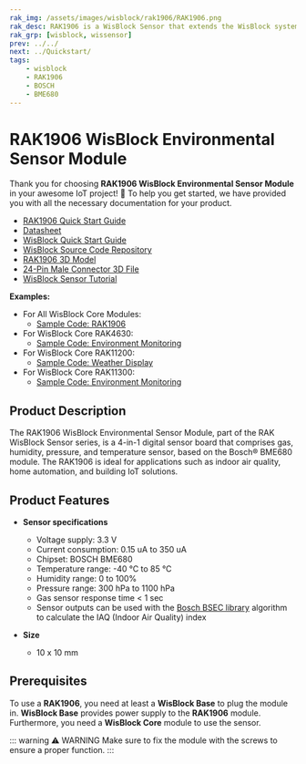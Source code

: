 ```yaml
---
rak_img: /assets/images/wisblock/rak1906/RAK1906.png
rak_desc: RAK1906 is a WisBlock Sensor that extends the WisBlock system with a Bosch BME680 environment sensor. A ready-to-use SW library and tutorial make it easy to build a temperature and humidity data acquisition system.
rak_grp: [wisblock, wissensor]
prev: ../../
next: ../Quickstart/
tags:
    - wisblock
    - RAK1906
    - BOSCH
    - BME680
---
```


# RAK1906 WisBlock Environmental Sensor Module

Thank you for choosing **RAK1906 WisBlock Environmental Sensor Module** in your awesome IoT project! 🎉 To help you get started, we have provided you with all the necessary documentation for your product.

* [RAK1906 Quick Start Guide](../Quickstart/)
* [Datasheet](../Datasheet/)
* <a href="../../Quickstart/" target="_blank">WisBlock Quick Start Guide</a>
* [WisBlock Source Code Repository](https://github.com/RAKWireless/WisBlock/)
* [RAK1906 3D Model](https://downloads.rakwireless.com/3D_File/WisBlock/3D_RAK1906.stp)
* [24-Pin Male Connector 3D File](https://downloads.rakwireless.com/3D_File/Accessory/WisConnector/M24S1003K6M.stp)
* [WisBlock Sensor Tutorial](/Knowledge-Hub/Learn/WisBlock-Sensor-Tutorial/)

**Examples:**

- For All WisBlock Core Modules:
    * [Sample Code: RAK1906](https://github.com/RAKWireless/WisBlock/tree/master/examples/common/sensors/RAK1906_Environment_BME680)
- For WisBlock Core RAK4630:
    * [Sample Code: Environment Monitoring](https://github.com/RAKWireless/WisBlock/tree/master/examples/RAK4630/solutions/Environment_Monitoring)
- For WisBlock Core RAK11200:
    * [Sample Code: Weather Display](https://github.com/RAKWireless/WisBlock/tree/master/examples/RAK11200/solutions/weather_display)
- For WisBlock Core RAK11300:
    * [Sample Code: Environment Monitoring](https://github.com/RAKWireless/WisBlock/blob/master/examples/RAK11300/solutions/Environment_Monitoring)

## Product Description

The RAK1906 WisBlock Environmental Sensor Module, part of the RAK WisBlock Sensor series, is a 4-in-1 digital sensor board that comprises gas, humidity, pressure, and temperature sensor, based on the Bosch® BME680 module. The RAK1906 is ideal for applications such as indoor air quality, home automation, and building IoT solutions.

## Product Features

* **Sensor specifications**
    * Voltage supply: 3.3&nbsp;V
    * Current consumption: 0.15&nbsp;uA to 350&nbsp;uA
    * Chipset: BOSCH BME680
    * Temperature range: -40&nbsp;°C to 85&nbsp;°C
    * Humidity range: 0 to 100%
    * Pressure range: 300&nbsp;hPa to 1100&nbsp;hPa
    * Gas sensor response time < 1&nbsp;sec
    * Sensor outputs can be used with the [Bosch BSEC library](https://github.com/BoschSensortec/BSEC-Arduino-library) algorithm to calculate the IAQ (Indoor Air Quality) index

* **Size**
    * 10 x 10&nbsp;mm

## Prerequisites

To use a **RAK1906**, you need at least a **WisBlock Base** to plug the module in. **WisBlock Base** provides power supply to the **RAK1906** module. Furthermore, you need a **WisBlock Core** module to use the sensor.

::: warning ⚠️ WARNING
Make sure to fix the module with the screws to ensure a proper function.
:::
